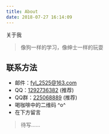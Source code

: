 ```yaml
---
title: About
date: 2018-07-27 16:14:09
---
```


关于我

> 像狗一样的学习，像绅士一样的玩耍

## 联系方法

* 邮件：fyl_2525@163.com
* QQ：[1292736382](http://wpa.qq.com/msgrd?v=3&uin=1292736382&site=qq&menu=yes) (推荐)
* QQ群：[225068889](//shang.qq.com/wpa/qunwpa?idkey=22b93bea3fa1ac21c17f44b37952040bed8ce8d1bf71f077098ea33b4bbff32d) (推荐)
* 喝咖啡中的二维码 ^o^
* 在下方留言

> 待写......